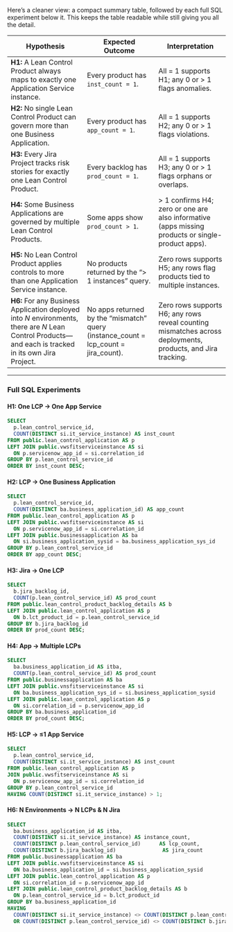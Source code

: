 Here’s a cleaner view: a compact summary table, followed by each full SQL experiment below it. This keeps the table readable while still giving you all the detail.

| Hypothesis                                                                                                                                            | Expected Outcome                                                                       | Interpretation                                                                                              |
| ----------------------------------------------------------------------------------------------------------------------------------------------------- | -------------------------------------------------------------------------------------- | ----------------------------------------------------------------------------------------------------------- |
| **H1:** A Lean Control Product always maps to exactly one Application Service instance.                                                               | Every product has `inst_count = 1`.                                                    | All = 1 supports H1; any 0 or > 1 flags anomalies.                                                          |
| **H2:** No single Lean Control Product can govern more than one Business Application.                                                                 | Every product has `app_count = 1`.                                                     | All = 1 supports H2; any 0 or > 1 flags violations.                                                         |
| **H3:** Every Jira Project tracks risk stories for exactly one Lean Control Product.                                                                  | Every backlog has `prod_count = 1`.                                                    | All = 1 supports H3; any 0 or > 1 flags orphans or overlaps.                                                |
| **H4:** Some Business Applications are governed by multiple Lean Control Products.                                                                    | Some apps show `prod_count > 1`.                                                       | > 1 confirms H4; zero or one are also informative (apps missing products or single-product apps).           |
| **H5:** No Lean Control Product applies controls to more than one Application Service instance.                                                       | No products returned by the “> 1 instances” query.                                     | Zero rows supports H5; any rows flag products tied to multiple instances.                                   |
| **H6:** For any Business Application deployed into *N* environments, there are *N* Lean Control Products—and each is tracked in its own Jira Project. | No apps returned by the “mismatch” query (instance\_count = lcp\_count = jira\_count). | Zero rows supports H6; any rows reveal counting mismatches across deployments, products, and Jira tracking. |

---

### Full SQL Experiments

#### H1: One LCP → One App Service

```sql
SELECT
  p.lean_control_service_id,
  COUNT(DISTINCT si.it_service_instance) AS inst_count
FROM public.lean_control_application AS p
LEFT JOIN public.vwsfitserviceinstance AS si
  ON p.servicenow_app_id = si.correlation_id
GROUP BY p.lean_control_service_id
ORDER BY inst_count DESC;
```

#### H2: LCP → One Business Application

```sql
SELECT
  p.lean_control_service_id,
  COUNT(DISTINCT ba.business_application_id) AS app_count
FROM public.lean_control_application AS p
LEFT JOIN public.vwsfitserviceinstance AS si
  ON p.servicenow_app_id = si.correlation_id
LEFT JOIN public.businessapplication AS ba
  ON si.business_application_sysid = ba.business_application_sys_id
GROUP BY p.lean_control_service_id
ORDER BY app_count DESC;
```

#### H3: Jira → One LCP

```sql
SELECT
  b.jira_backlog_id,
  COUNT(p.lean_control_service_id) AS prod_count
FROM public.lean_control_product_backlog_details AS b
LEFT JOIN public.lean_control_application AS p
  ON b.lct_product_id = p.lean_control_service_id
GROUP BY b.jira_backlog_id
ORDER BY prod_count DESC;
```

#### H4: App → Multiple LCPs

```sql
SELECT
  ba.business_application_id AS itba,
  COUNT(p.lean_control_service_id) AS prod_count
FROM public.businessapplication AS ba
LEFT JOIN public.vnsfitserviceinstance AS si
  ON ba.business_application_sys_id = si.business_application_sysid
LEFT JOIN public.lean_contzol_application AS p
  ON si.correlation_id = p.servicenow_app_id
GROUP BY ba.business_application_id
ORDER BY prod_count DESC;
```

#### H5: LCP → ≤1 App Service

```sql
SELECT
  p.lean_control_service_id,
  COUNT(DISTINCT si.it_service_instance) AS inst_count
FROM public.lean_control_application AS p
JOIN public.vwsfitserviceinstance AS si
  ON p.servicenow_app_id = si.correlation_id
GROUP BY p.lean_control_service_id
HAVING COUNT(DISTINCT si.it_service_instance) > 1;
```

#### H6: N Environments → N LCPs & N Jira

```sql
SELECT
  ba.business_application_id AS itba,
  COUNT(DISTINCT si.it_service_instance) AS instance_count,
  COUNT(DISTINCT p.lean_control_service_id)      AS lcp_count,
  COUNT(DISTINCT b.jira_backlog_id)               AS jira_count
FROM public.businessapplication AS ba
LEFT JOIN public.vwsfitserviceinstance AS si
  ON ba.business_application_id = si.business_application_sysid
LEFT JOIN public.lean_control_application AS p
  ON si.correlation_id = p.servicenow_app_id
LEFT JOIN public.lean_control_product_backlog_details AS b
  ON p.lean_control_service_id = b.lct_product_id
GROUP BY ba.business_application_id
HAVING
  COUNT(DISTINCT si.it_service_instance) <> COUNT(DISTINCT p.lean_control_service_id)
  OR COUNT(DISTINCT p.lean_control_service_id) <> COUNT(DISTINCT b.jira_backlog_id);
```
